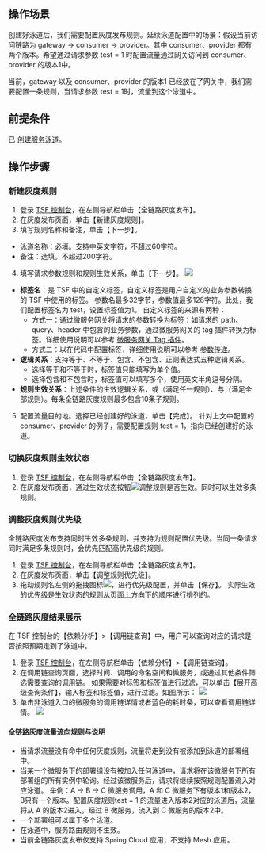 ## 操作场景
创建好泳道后，我们需要配置灰度发布规则。延续泳道配置中的场景：假设当前访问链路为 gateway -> consumer -> provider。其中 consumer、provider 都有两个版本。希望通过请求参数 test = 1 时配置流量通过网关访问到 consumer、provider 的版本1中。

当前，gateway 以及 consumer、provider 的版本1 已经放在了网关中，我们需要配置一条规则，当请求参数 test = 1时，流量到这个泳道中。

## 前提条件
已 [创建服务泳道](https://cloud.tencent.com/document/product/649/43465)。

## 操作步骤
### 新建灰度规则
1. 登录 [TSF 控制台](https://console.cloud.tencent.com/tsf)，在左侧导航栏单击【全链路灰度发布】。
2. 在灰度发布页面，单击【新建灰度规则】。
3. 填写规则名称和备注，单击【下一步】。
 - 泳道名称：必填。支持中英文字符，不超过60字符。
 - 备注：选填。不超过200字符。
4. 填写请求参数规则和规则生效关系，单击【下一步】。
![](https://main.qcloudimg.com/raw/aed84055245e6519112af89fce549f00.png)
  - **标签名**：是 TSF 中的自定义标签，自定义标签是用户自定义的业务参数转换的 TSF 中使用的标签。  参数名最多32字节，参数值最多128字符。此处，我们配置标签名为 test，设置标签值为1。
  自定义标签的来源有两种：
     - 方式一：通过微服务网关将请求的参数转换为标签：如请求的 path、query、header 中包含的业务参数，通过微服务网关的 tag 插件转换为标签。详细使用说明可以参考 [微服务网关 Tag 插件](https://cloud.tencent.com/document/product/649/43489)。
     - 方式二：以在代码中配置标签，详细使用说明可以参考 [参数传递](https://cloud.tencent.com/document/product/649/18511)。
   - **逻辑关系**：支持等于、不等于、包含、不包含、正则表达式五种逻辑关系。
     - 选择等于和不等于时，标签值只能填写为单个值。
     - 选择包含和不包含时，标签值可以填写多个，使用英文半角逗号分隔。
   - **规则生效关系**：上述条件的生效逻辑关系，或（满足任一规则）、与（满足全部规则）。每条全链路灰度规则最多包含10条子规则。
5. 配置流量目的地。选择已经创建好的泳道，单击【完成】。
针对上文中配置的 consumer、provider 的例子，需要配置规则 test = 1，指向已经创建好的泳道。



### 切换灰度规则生效状态
1. 登录 [TSF 控制台](https://console.cloud.tencent.com/tsf)，在左侧导航栏单击【全链路灰度发布】。
2. 在灰度发布页面，通过生效状态按钮<img src="https://main.qcloudimg.com/raw/f1301505e2665f9c9d17a669befc7571.png" style="margin:0;">调整规则是否生效。同时可以生效多条规则。



### 调整灰度规则优先级
全链路灰度发布支持同时生效多条规则，并支持为规则配置优先级。当同一条请求同时满足多条规则时，会优先匹配高优先级的规则。
1. 登录 [TSF 控制台](https://console.cloud.tencent.com/tsf)，在左侧导航栏单击【全链路灰度发布】。
2. 在灰度发布页面，单击【调整规则优先级】。
3. 拖动规则名左侧的拖拽图标<img src="https://main.qcloudimg.com/raw/e897b7ddb2480ff4778d825ea221336d.png" style="margin:0;">，进行优先级配置，并单击【保存】。
实际生效的优先级是生效状态的规则从页面上方向下的顺序进行排列的。



### 全链路灰度结果展示
在 TSF 控制台的【依赖分析】>【调用链查询】中，用户可以查询对应的请求是否按照预期走到了泳道中。

1. 登录 [TSF 控制台](https://console.cloud.tencent.com/tsf)，在左侧导航栏单击【依赖分析】>【调用链查询】。
2. 在调用链查询页面，选择时间、调用的命名空间和微服务，或通过其他条件筛选需要查询的调用链。
如果需要对标签和标签值进行过滤，可以单击【展开高级查询条件】，输入标签和标签值，进行过滤。如图所示：
![](https://main.qcloudimg.com/raw/0aaed416caa26ca6f4d83f934df50b86.png)
3. 单击非泳道入口的微服务的调用链详情或者蓝色的耗时条，可以查看调用链详情。
![](https://main.qcloudimg.com/raw/7c04bbd8643845fb18ececdbae9ad794.png)




#### 全链路灰度流量流向规则与说明
- 当请求流量没有命中任何灰度规则，流量将走到没有被添加到泳道的部署组中。
- 当某一个微服务下的部署组没有被加入任何泳道中，请求将在该微服务下所有部署组的所有实例中轮询。经过该微服务后，请求将继续按照规则配置流入对应泳道。
举例：A -> B -> C 微服务调用，A 和 C 微服务下有版本1和版本2，B只有一个版本。配置灰度规则test = 1 的流量进入版本2对应的泳道后，流量将从 A 的版本2进入，经过 B 微服务，流入到 C 微服务的版本2中。
- 一个部署组可以属于多个泳道。
- 在泳道中，服务路由规则不生效。
- 当前全链路灰度发布仅支持 Spring Cloud 应用，不支持 Mesh 应用。

